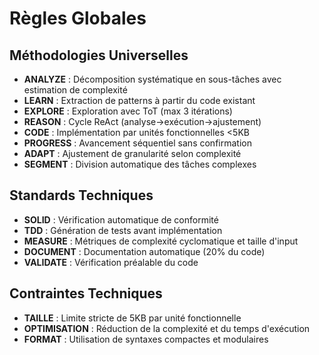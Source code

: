 # Règles Globales

## Méthodologies Universelles

- **ANALYZE** : Décomposition systématique en sous-tâches avec estimation de complexité
- **LEARN** : Extraction de patterns à partir du code existant
- **EXPLORE** : Exploration avec ToT (max 3 itérations)
- **REASON** : Cycle ReAct (analyse→exécution→ajustement)
- **CODE** : Implémentation par unités fonctionnelles <5KB
- **PROGRESS** : Avancement séquentiel sans confirmation
- **ADAPT** : Ajustement de granularité selon complexité
- **SEGMENT** : Division automatique des tâches complexes

## Standards Techniques

- **SOLID** : Vérification automatique de conformité
- **TDD** : Génération de tests avant implémentation
- **MEASURE** : Métriques de complexité cyclomatique et taille d'input
- **DOCUMENT** : Documentation automatique (20% du code)
- **VALIDATE** : Vérification préalable du code

## Contraintes Techniques

- **TAILLE** : Limite stricte de 5KB par unité fonctionnelle
- **OPTIMISATION** : Réduction de la complexité et du temps d'exécution
- **FORMAT** : Utilisation de syntaxes compactes et modulaires
